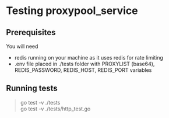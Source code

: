 # Testing proxypool_service

## Prerequisites

You will need

* redis running on your machine as it uses redis for rate limiting
* .env file placed in ./tests folder with PROXYLIST (base64), REDIS_PASSWORD, REDIS_HOST, REDIS_PORT variables

## Running tests

> go test -v ./tests   
> go test -v ./tests/http_test.go